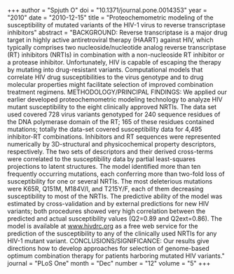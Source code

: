 +++
author = "Spjuth O"
doi = "10.1371/journal.pone.0014353"
year = "2010"
date = "2010-12-15"
title = "Proteochemometric modeling of the susceptibility of mutated variants of the HIV-1 virus to reverse transcriptase inhibitors"
abstract = "BACKGROUND: Reverse transcriptase is a major drug target in highly active antiretroviral therapy (HAART) against HIV, which typically comprises two nucleoside/nucleotide analog reverse transcriptase (RT) inhibitors (NRTIs) in combination with a non-nucleoside RT inhibitor or a protease inhibitor. Unfortunately, HIV is capable of escaping the therapy by mutating into drug-resistant variants. Computational models that correlate HIV drug susceptibilities to the virus genotype and to drug molecular properties might facilitate selection of improved combination treatment regimens. METHODOLOGY/PRINCIPAL FINDINGS: We applied our earlier developed proteochemometric modeling technology to analyze HIV mutant susceptibility to the eight clinically approved NRTIs. The data set used covered 728 virus variants genotyped for 240 sequence residues of the DNA polymerase domain of the RT; 165 of these residues contained mutations; totally the data-set covered susceptibility data for 4,495 inhibitor-RT combinations. Inhibitors and RT sequences were represented numerically by 3D-structural and physicochemical property descriptors, respectively. The two sets of descriptors and their derived cross-terms were correlated to the susceptibility data by partial least-squares projections to latent structures. The model identified more than ten frequently occurring mutations, each conferring more than two-fold loss of susceptibility for one or several NRTIs. The most deleterious mutations were K65R, Q151M, M184V/I, and T215Y/F, each of them decreasing susceptibility to most of the NRTIs. The predictive ability of the model was estimated by cross-validation and by external predictions for new HIV variants; both procedures showed very high correlation between the predicted and actual susceptibility values (Q2=0.89 and Q2ext=0.86). The model is available at www.hivdrc.org as a free web service for the prediction of the susceptibility to any of the clinically used NRTIs for any HIV-1 mutant variant. CONCLUSIONS/SIGNIFICANCE: Our results give directions how to develop approaches for selection of genome-based optimum combination therapy for patients harboring mutated HIV variants."
journal = "PLoS One"
month = "Dec"
number = "12"
volume = "5"
+++


